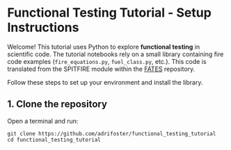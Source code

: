 # Functional Testing Tutorial - Setup Instructions

Welcome! This tutorial uses Python to explore **functional testing** in scientific code. The 
tutorial notebooks rely on a small library containing fire code examples (`fire_equations.py`,
`fuel_class.py`, etc.). This code is translated from the SPITFIRE module within the 
[FATES](https://github.com/NGEET/fates) repository.

Follow these steps to set up your environment and install the library.

## 1. Clone the repository

Open a terminal and run:

```
git clone https://github.com/adrifoster/functional_testing_tutorial
cd functional_testing_tutorial
```

